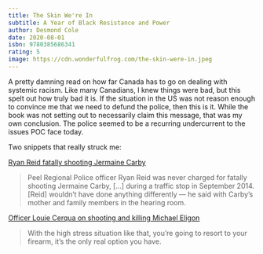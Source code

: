 ```yaml
---
title: The Skin We're In
subtitle: A Year of Black Resistance and Power
author: Desmond Cole
date: 2020-08-01
isbn: 9780385686341
rating: 5
image: https://cdn.wonderfulfrog.com/the-skin-were-in.jpeg
---
```


A pretty damning read on how far Canada has to go on dealing with systemic racism. Like many Canadians, I knew things were bad, but this spelt out how truly bad it is. If the situation in the US was not reason enough to convince me that we need to defund the police, then this is it. While the book was not setting out to necessarily claim this message, that was my own conclusion. The police seemed to be a recurring undercurrent to the issues POC face today.

Two snippets that really struck me:

[Ryan Reid fatally shooting Jermaine Carby](https://www.cbc.ca/news/canada/toronto/jermaine-carby-inquest-peel-regional-police-1.3581519)

> Peel Regional Police officer Ryan Reid was never charged for fatally shooting Jermaine Carby, \[...] during a traffic stop in September 2014. \[Reid] wouldn’t have done anything differently — he said with Carby’s mother and family members in the hearing room.

[Officer Louie Cerqua on shooting and killing Michael Eligon](https://www.cbc.ca/news/canada/toronto/toronto-officer-who-shot-michael-eligon-feared-for-his-life-1.2448192)

> With the high stress situation like that, you’re going to resort to your firearm, it’s the only real option you have.
